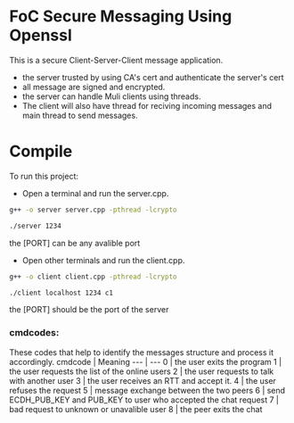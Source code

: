 # FoC Secure Messaging Using Openssl 
This is a secure Client-Server-Client message application.
- the server trusted by using CA's cert and authenticate the server's cert
- all message are signed and encrypted.
- the server can handle Muli clients using threads.
- The client will also have thread for reciving incoming messages and main thread to send messages.

# Compile 
To run this project:

- Open a terminal and run the server.cpp.
```sh
g++ -o server server.cpp -pthread -lcrypto
```
```sh
./server 1234
```
the [PORT] can be any avalible port
- Open other terminals and run the client.cpp. 
```sh
g++ -o client client.cpp -pthread -lcrypto 
```
```sh
./client localhost 1234 c1
```
the [PORT] should be the port of the server

### cmdcodes:
These codes that help to identify the messages structure and process it accordingly.
cmdcode |  Meaning 
---  |  ---
0 | the user exits the program
1 | the user requests the list of the online users
2 | the user requests to talk with another user
3 | the user receives an RTT and accept it.
4 | the user refuses the request
5 | message exchange between the two peers
6 | send ECDH_PUB_KEY and PUB_KEY to user who accepted the chat request
7 | bad request to unknown or unavalible user
8 | the peer exits the chat
